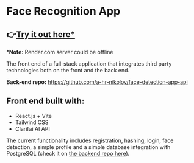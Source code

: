 # Face Recognition App

## 👉[**Try it out here\***](https://a-hr-nikolov.github.io/face-detection-app/)

\***Note:** Render.com server could be offline

The front end of a full-stack application that integrates third party technologies both on the front and the back end.

**Back-end repo:** https://github.com/a-hr-nikolov/face-detection-app-api

## Front end built with:

- React.js + Vite
- Tailwind CSS
- Clarifai AI API

The current functionality includes registration, hashing, login, face detection, a simple profile and a simple database integration with PostgreSQL (check it on [the backend repo here](https://github.com/a-hr-nikolov/face-detection-app-api)).
